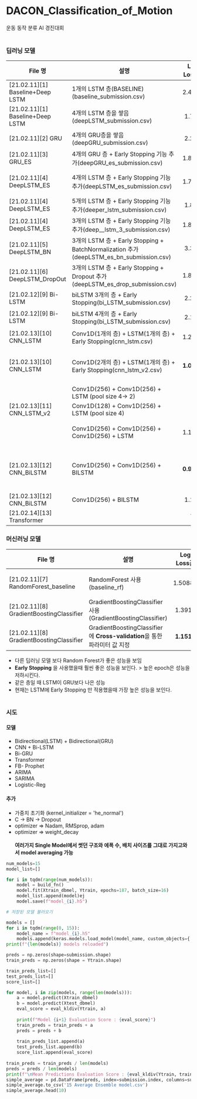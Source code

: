 # DACON_Classification_of_Motion
운동 동작 분류 AI 경진대회
<br><br>
### 딥러닝 모델
|File 명|설명|Log Loss값|비고|
|-----|-------|:-----:|----|
|[21.02.11][1] Baseline+Deep LSTM| 1개의 LSTM 층(BASELINE)(baseline_submission.csv)|2.4148||
|[21.02.11][1] Baseline+Deep LSTM| 4개의 LSTM 층을 쌓음(deepLSTM_submission.csv)|1.739|단일층보단 나은 성능|
|[21.02.11][2] GRU|4개의 GRU층을 쌓음(deepGRU_submission.csv)|2.289|같은 층 LSTM이 더 나은 성능|
|[21.02.11][3] GRU_ES| 4개의 GRU 층 + Early Stopping 기능 추가(deepGRU_es_submission.csv)|1.8980|Early Stopping이 안한 것보다 나은 성능|
|[21.02.11][4] DeepLSTM_ES| 4개의 LSTM 층 + Early Stopping 기능 추가(deepLSTM_es_submission.csv)|1.7265|총 epoch 33번 진행, deeper 진행(epochs:33) 1.879|
|[21.02.11][4] DeepLSTM_ES| 5개의 LSTM 층 + Early Stopping 기능 추가(deeper_lstm_submission.csv)|1.879||
|[21.02.11][4] DeepLSTM_ES| 3개의 LSTM 층 + Early Stopping 기능 추가(deep__lstm_3_submission.csv)|1.8394||
|[21.02.11][5] DeepLSTM_BN| 3개의 LSTM 층 + Early Stopping + BatchNormalization 추가(deepLSTM_es_bn_submission.csv)|3.392|patience = 20, epochs = 300 -> logloss : 더 별로|
|[21.02.11][6] DeepLSTM_DropOut|3개의 LSTM 층 + Early Stopping + Dropout 추가(deepLSTM_es_drop_submission.csv)|1.8322|Batchnormalization보단 dropout, but 안해주는 것이 나음|
|[21.02.12][9] Bi-LSTM|biLSTM 3개의 층 + Early Stopping(bi_LSTM_submission.csv)|2.239| 더 안좋아짐 ㅇㅅㅇ|
|[21.02.12][9] Bi-LSTM|biLSTM 4개의 층 + Early Stopping(bi_LSTM_submission.csv)|2.127|3개의 층 보다는 좋은데 여전히 별로임|
|[21.02.13][10] CNN_LSTM|Conv1D(1개의 층) + LSTM(1개의 층) + Early Stopping(cnn_lstm.csv)|1.2267|Conv1D + LSTM이 좋은 성능을 보임|
|[21.02.13][10] CNN_LSTM|Conv1D(2개의 층) + LSTM(1개의 층) + Early Stopping(cnn_lstm_v2.csv)|**1.0631**|Conv1D 두개를 쌓았을 때 더 좋은 성능(early Stopping을 더 높였는데 1.084)|
||Conv1D(256) + Conv1D(256) + LSTM (pool size 4-> 2)|```x```|1.1362|
|[21.02.13][11] CNN_LSTM_v2|Conv1D(128) + Conv1D(256) + LSTM (pool size 4)|```x```||
||Conv1D(256) + Conv1D(256) + Conv1D(256) + LSTM|1.1742|Layer수는 총 3층 정도만 해도 되는 거 같다|
|[21.02.13][12] CNN_BiLSTM|Conv1D(256) + Conv1D(256) + BILSTM|**0.9926**|CNN과 Bidirectional LSTM 두개를 합쳐서 쓰니 더 좋은 성능을 보인다|
|[21.02.13][12] CNN_BiLSTM|Conv1D(256) + BILSTM|1.102||
|[21.02.14][13] Transformer||```

### 머신러닝 모델
|File 명|설명|Log Loss값|비고|
|-----|-------|:-----:|----|
|[21.02.11][7] RandomForest_baseline|RandomForest 사용(baseline_rf)|1.50886|다른 딥러닝들 보다 좋은 성능을 보임|
|[21.02.11][8] GradientBoostingClassifier|GradientBoostingClassifier사용(GradientBoostingClassifier)|1.3918|RandomForest보다 나은 성능|
|[21.02.11][8] GradientBoostingClassifier|GradientBoostingClassifier에 **Cross-validation**을 통한 파라미터 값 지정|**1.1510**|파라미터 조절하니 더 좋은 성능|


- 다른 딥러닝 모델 보다 Random Forest가 좋은 성능을 보임
- **Early Stopping** 을 사용했을때 훨씬 좋은 성능을 보인다. > 높은 epoch은 성능을 저하시킨다.
- 같은 층일 때 LSTM이 GRU보다 나은 성능
- 현재는 LSTM에 Early Stopping 만 적용했을때 가장 높은 성능을 보인다.
<br><br>
### 시도
#### 모델
- Bidirectional(LSTM) + Bidirectional(GRU)
- CNN + Bi-LSTM
- Bi-GRU
- Transformer
- FB- Prophet
- ARIMA
- SARIMA
- Logistic-Reg
#### 추가
- 가중치 초기화 (kernel_initializer = 'he_normal')
- C -> BN -> Dropout
- optimizer => Nadam, RMSprop, adam
- optimizer => weight_decay
<br><br>
**여러가지 Single Model에서 썻던 구조와 에폭 수, 배치 사이즈를 그대로 가지고와서 model averaging 가능**

```python
num_models=15
model_list=[]

for i in tqdm(range(num_models)):
    model = build_fn()
    model.fit(Xtrain_dbmel, Ytrain, epochs=187, batch_size=16)
    model_list.append(model)ej
    model.save(f"model_{i}.h5")
```
```python
# 저장된 모델 불러오기

models = []
for i in tqdm(range(0, 15)):
    model_name = f"model_{i}.h5"
    models.append(keras.models.load_model(model_name, custom_objects={'mish' : mish}))
print(f"{len(models)} models reloaded")
```

```python
preds = np.zeros(shape=submission.shape)
train_preds = np.zeros(shape = Ytrain.shape)

train_preds_list=[]
test_preds_list=[]
score_list=[]

for model, i in zip(models, range(len(models))):
    a = model.predict(Xtrain_dbmel)
    b = model.predict(Xtest_dbmel)
    eval_score = eval_kldiv(Ytrain, a)
    
    print(f"Model {i+1} Evaluation Score : {eval_score}")
    train_preds = train_preds + a
    preds = preds + b
    
    train_preds_list.append(a)
    test_preds_list.append(b)
    score_list.append(eval_score)
    
train_preds = train_preds / len(models)
preds = preds / len(models)
print(f"\nMean Predictions Evaluation Score : {eval_kldiv(Ytrain, train_preds)}")
simple_average = pd.DataFrame(preds, index=submission.index, columns=submission.columns)
simple_average.to_csv('15 Average Ensemble model.csv')
simple_average.head(10)
```
